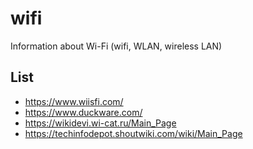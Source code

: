 # wifi
Information about Wi-Fi (wifi, WLAN, wireless LAN)

## List
- https://www.wiisfi.com/
- https://www.duckware.com/
- https://wikidevi.wi-cat.ru/Main_Page
- https://techinfodepot.shoutwiki.com/wiki/Main_Page
